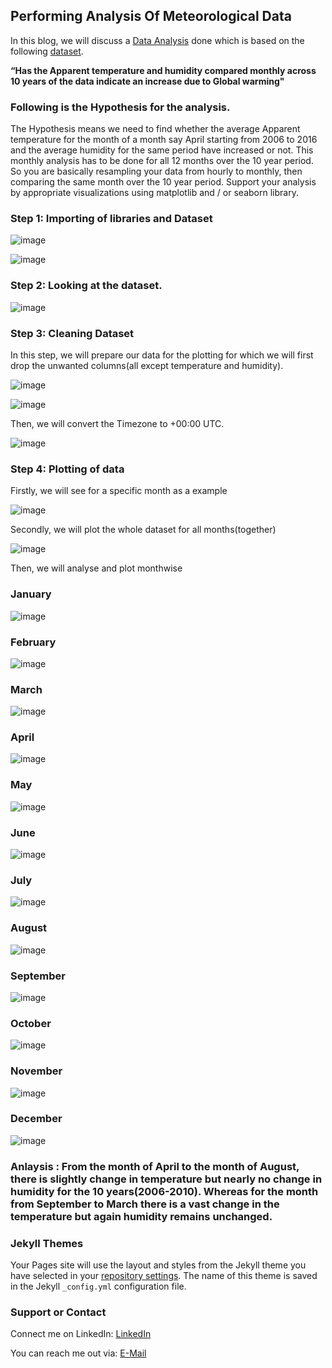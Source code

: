 ## Performing Analysis Of Meteorological Data


In this blog, we will discuss a [Data Analysis](https://www.kaggle.com/muthuj7/weather-dataset) done which is based on the following [dataset](https://drive.google.com/open?id=1ScF_1a-bkHi1qe8Rn78uxK6_5QwUD9Bu).


**“Has the Apparent temperature and humidity compared monthly across 10 years of the data indicate an increase due to Global warming"**


### Following is the Hypothesis for the analysis.
The Hypothesis means we need to find whether the average Apparent temperature for the month of a month say April starting from 2006 to 2016 and the average humidity for the same period have increased or not. This monthly analysis has to be done for all 12 months over the 10 year period. So you are basically resampling your data from hourly to monthly, then comparing the same month over the 10 year period. Support your analysis by appropriate visualizations using matplotlib and / or seaborn library.

### Step 1: Importing of libraries and Dataset

![image](https://user-images.githubusercontent.com/82140149/138288634-2a17f84e-571d-47a2-926c-3400a79e838b.png)

![image](https://user-images.githubusercontent.com/82140149/138288956-f85b8699-6f38-4368-8695-5fc125acffbf.png)


### Step 2: Looking at the dataset.
![image](https://user-images.githubusercontent.com/82140149/138292836-68c40769-6a2a-4566-8a39-f9c574299532.png)


### Step 3: Cleaning Dataset
In this step, we will prepare our data for the plotting for which we will first drop the unwanted columns(all except temperature and humidity).

![image](https://user-images.githubusercontent.com/82140149/138293153-2139fd6d-2164-4313-bd3b-5839066595ad.png)

![image](https://user-images.githubusercontent.com/82140149/138293319-edd786d7-0276-488d-83c3-99dfc85402ad.png)

Then, we will convert the Timezone to +00:00 UTC.

![image](https://user-images.githubusercontent.com/82140149/138293558-5cb38b47-d886-41f3-828a-eaaba1cb10f4.png)


### Step 4: Plotting of data 

Firstly, we will see for a specific month as a example

![image](https://user-images.githubusercontent.com/82140149/138294155-7951b026-893f-4472-8a19-8a7681343981.png)

Secondly, we will plot the whole dataset for all months(together)

![image](https://user-images.githubusercontent.com/82140149/138295093-241c39c7-eda0-4a6c-b0e3-e848c824eb27.png)

Then, we will analyse and plot monthwise


### January

![image](https://user-images.githubusercontent.com/82140149/138403788-2847ef6c-1c25-40a7-9b4b-e68738ff9f4a.png)


### February

![image](https://user-images.githubusercontent.com/82140149/138403863-17aa20f5-440f-478c-bd2b-6ffb0ace5b0f.png)


### March

![image](https://user-images.githubusercontent.com/82140149/138403984-d3b7f439-7a34-4032-a8a0-7aa5f39d50ef.png)


### April

![image](https://user-images.githubusercontent.com/82140149/138404075-6aa3c5d0-3f60-48ec-b612-d4701403a5e7.png)


### May

![image](https://user-images.githubusercontent.com/82140149/138404113-b0d46561-abec-47f9-b8b3-b9032138612b.png)


### June

![image](https://user-images.githubusercontent.com/82140149/138404181-22a45741-0270-4542-928a-786c1b56f641.png)


### July

![image](https://user-images.githubusercontent.com/82140149/138404295-1bf20f2f-99b6-4022-b0b4-b69551be8bbc.png)


### August

![image](https://user-images.githubusercontent.com/82140149/138404399-f2490200-0ec7-4e18-ab27-216f2fd1e434.png)


### September

![image](https://user-images.githubusercontent.com/82140149/138404598-80ea4335-8062-404f-aea3-c8a7289a17c1.png)


### October

![image](https://user-images.githubusercontent.com/82140149/138404680-3f4d61dd-6c9b-4623-99f2-8322ceff6d7f.png)


### November

![image](https://user-images.githubusercontent.com/82140149/138404809-846d0a6c-7854-4617-9ec9-0a934cababf3.png)


### December

![image](https://user-images.githubusercontent.com/82140149/138404914-168d2070-ad41-4783-a8c4-ba8fcd79da4c.png)

### Anlaysis : From the month of April to the month of August, there is slightly change in temperature but nearly no change in humidity for the 10 years(2006-2010). Whereas for the month from September to March there is a vast change in the temperature but again humidity remains unchanged.


### Jekyll Themes

Your Pages site will use the layout and styles from the Jekyll theme you have selected in your [repository settings](https://github.com/sachetutekar/MeteorologicalDataset_Analysis/settings/pages). The name of this theme is saved in the Jekyll `_config.yml` configuration file.

### Support or Contact

Connect me on LinkedIn: [LinkedIn](https://www.linkedin.com/in/sachet-utekar-b23728205/)

You can reach me out via: [E-Mail](Sachet.Utekar@gmail.com)
